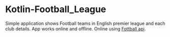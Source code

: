 # Kotlin-Football_League
Simple application shows Football teams in English premier league and each club details.
App works online and offline.
Online using [Fottball api](https://www.football-data.org/).
